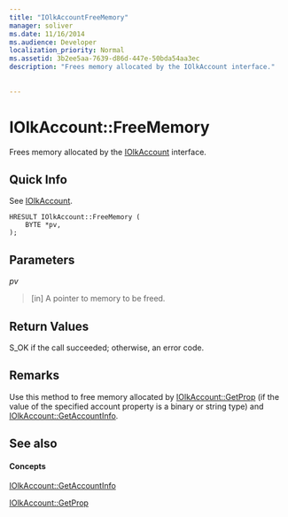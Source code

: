 ```yaml
---
title: "IOlkAccountFreeMemory"
manager: soliver
ms.date: 11/16/2014
ms.audience: Developer
localization_priority: Normal
ms.assetid: 3b2ee5aa-7639-d86d-447e-50bda54aa3ec
description: "Frees memory allocated by the IOlkAccount interface."
 
 
---
```


# IOlkAccount::FreeMemory

Frees memory allocated by the [IOlkAccount](iolkaccount.md) interface. 
  
## Quick Info

See [IOlkAccount](iolkaccount.md).
  
```
HRESULT IOlkAccount::FreeMemory (  
    BYTE *pv, 
); 

```

## Parameters

 _pv_
  
> [in] A pointer to memory to be freed.
    
## Return Values

S_OK if the call succeeded; otherwise, an error code.
  
## Remarks

Use this method to free memory allocated by [IOlkAccount::GetProp](iolkaccount-getprop.md) (if the value of the specified account property is a binary or string type) and [IOlkAccount::GetAccountInfo](iolkaccount-getaccountinfo.md).
  
## See also

#### Concepts

[IOlkAccount::GetAccountInfo](iolkaccount-getaccountinfo.md)
  
[IOlkAccount::GetProp](iolkaccount-getprop.md)

